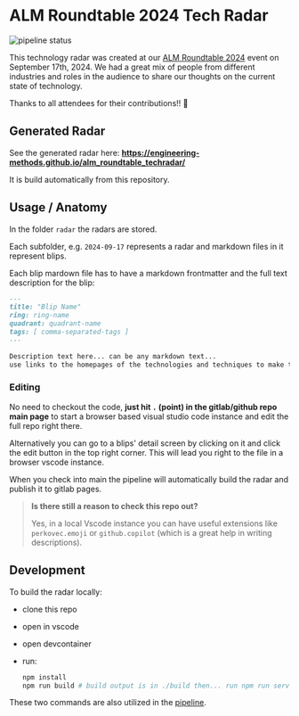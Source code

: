 # ALM Roundtable 2024 Tech Radar

![pipeline status](https://github.com/engineering-methods/alm_roundtable_techradar/actions/workflows/generate_radar.yaml/badge.svg)

This technology radar was created at our [ALM Roundtable 2024](https://www.em.ag/alm-roundtable/) event on September 17th, 2024. We had a great mix of people from different industries and roles
in the audience to share our thoughts on the current state of technology.

Thanks to all attendees for their contributions!! 🎉

## Generated Radar

See the generated radar here: **<https://engineering-methods.github.io/alm_roundtable_techradar/>**

It is build automatically from this repository.

## Usage / Anatomy

In the folder `radar` the radars are stored.

Each subfolder, e.g. `2024-09-17` represents a radar and markdown files in it represent blips.

Each blip mardown file has to have a markdown frontmatter and the full text description for the blip:

```markdown
---
title: "Blip Name"
ring: ring-name
quadrant: quadrant-name
tags: [ comma-separated-tags ]
---

Description text here... can be any markdown text...
use links to the homepages of the technologies and techniques to make the descriptions more interactive.
```

### Editing

No need to checkout the code, **just hit `.` (point) in the gitlab/github repo main page** to start a browser based visual studio code instance and edit the full repo right there.

Alternatively you can go to a blips' detail screen by clicking on it and click the edit button in the top right corner. This will lead you right to the file in a browser vscode instance.

When you check into main the pipeline will automatically build the radar and publish it to gitlab pages.

> **Is there still a reason to check this repo out?**
>
> Yes, in a local Vscode instance you can have useful extensions like `perkovec.emoji` or `github.copilot` (which is a great help in writing descriptions).

## Development

To build the radar locally:

* clone this repo
* open in vscode
* open devcontainer
* run:

  ```bash
  npm install
  npm run build # build output is in ./build then... run npm run serve for testing
  ```

These two commands are also utilized in the [pipeline](./.github/workflows/generate_radar.yaml).
